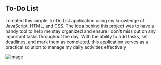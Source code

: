 ## To-Do List 

I created this simple To-Do List application using my knowledge of JavaScript, HTML, and CSS. The idea behind this project was to have a handy tool to help me stay organized and ensure I don't miss out on any important tasks throughout the day. With the ability to add tasks, set deadlines, and mark them as completed, this application serves as a practical solution to manage my daily activities effectively

![image](https://github.com/AaronGuna/To-do-List/assets/134005929/4f412f55-9ad6-48be-91a1-c4056944bfbe)


